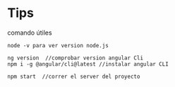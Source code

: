 # Tips

comando útiles

```text
node -v para ver version node.js

ng version  //comprobar version angular Cli
npm i -g @angular/cli@latest //instalar angular CLI

npm start  //correr el server del proyecto
```



